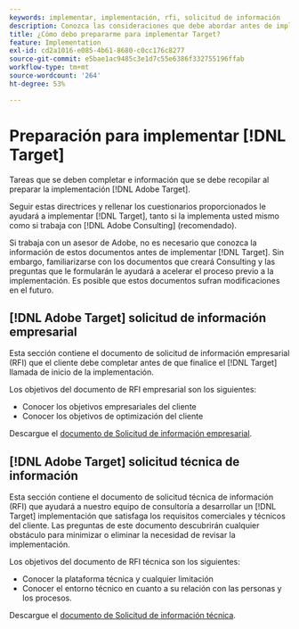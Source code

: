 ```yaml
---
keywords: implementar, implementación, rfi, solicitud de información
description: Conozca las consideraciones que debe abordar antes de implementar Adobe Target. Complete las tareas necesarias y recopile información al preparar la implementación de Target.
title: ¿Cómo debo prepararme para implementar Target?
feature: Implementation
exl-id: cd2a1016-e085-4b61-8680-c0cc176c8277
source-git-commit: e5bae1ac9485c3e1d7c55e6386f332755196ffab
workflow-type: tm+mt
source-wordcount: '264'
ht-degree: 53%

---
```


# Preparación para implementar [!DNL Target]

Tareas que se deben completar e información que se debe recopilar al preparar la implementación [!DNL Adobe Target].

Seguir estas directrices y rellenar los cuestionarios proporcionados le ayudará a implementar [!DNL Target], tanto si la implementa usted mismo como si trabaja con [!DNL Adobe Consulting] (recomendado).

Si trabaja con un asesor de Adobe, no es necesario que conozca la información de estos documentos antes de implementar [!DNL Target]. Sin embargo, familiarizarse con los documentos que creará Consulting y las preguntas que le formularán le ayudará a acelerar el proceso previo a la implementación. Es posible que estos documentos sufran modificaciones en el futuro.

## [!DNL Adobe Target] solicitud de información empresarial

Esta sección contiene el documento de solicitud de información empresarial (RFI) que el cliente debe completar antes de que finalice el [!DNL Target] llamada de inicio de la implementación.

Los objetivos del documento de RFI empresarial son los siguientes:

* Conocer los objetivos empresariales del cliente
* Conocer los objetivos de optimización del cliente

Descargue el [documento de Solicitud de información empresarial](assets/business-rfi.docx).

## [!DNL Adobe Target] solicitud técnica de información

Esta sección contiene el documento de solicitud técnica de información (RFI) que ayudará a nuestro equipo de consultoría a desarrollar un [!DNL Target] implementación que satisfaga los requisitos comerciales y técnicos del cliente. Las preguntas de este documento descubrirán cualquier obstáculo para minimizar o eliminar la necesidad de revisar la implementación.

Los objetivos del documento de RFI técnica son los siguientes:

* Conocer la plataforma técnica y cualquier limitación
* Conocer el entorno técnico en cuanto a su relación con las personas y los procesos.

Descargue el [documento de Solicitud de información técnica](assets/technical-rfi.docx).
